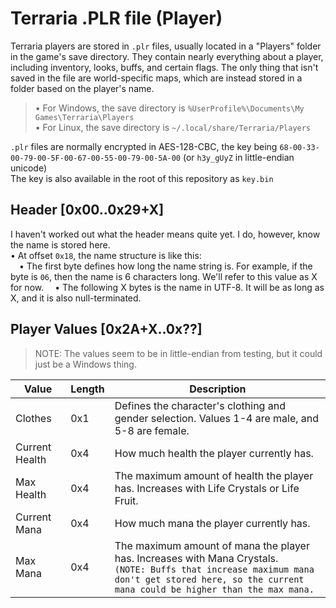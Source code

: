 # Terraria .PLR file (Player)  
Terraria players are stored in `.plr` files, usually located in a "Players" folder in the game's save directory. They contain nearly everything about a player, including inventory, looks, buffs, and certain flags. The only thing that isn't saved in the file are world-specific maps, which are instead stored in a folder based on the player's name.
> • For Windows, the save directory is `%UserProfile%\Documents\My Games\Terraria\Players`  
> • For Linux, the save directory is `~/.local/share/Terraria/Players`  
  
`.plr` files are normally encrypted in AES-128-CBC, the key being `68-00-33-00-79-00-5F-00-67-00-55-00-79-00-5A-00` (or `h3y_gUyZ` in little-endian unicode)  
The key is also available in the root of this repository as `key.bin`

## Header [0x00..0x29+X]
I haven't worked out what the header means quite yet. I do, however, know the name is stored here.  
• At offset `0x18`, the name structure is like this:  
 • The first byte defines how long the name string is. For example, if the byte is `06`, then the name is 6 characters long. We'll refer to this value as X for now.
 • The following X bytes is the name in UTF-8. It will be as long as X, and it is also null-terminated.

## Player Values [0x2A+X..0x??]
> NOTE: The values seem to be in little-endian from testing, but it could just be a Windows thing.  
  
| Value | Length | Description |
| ----- | ------ | ----------- |
| Clothes | 0x1 | Defines the character's clothing and gender selection. Values 1-4 are male, and 5-8 are female. |
| Current Health | 0x4 | How much health the player currently has. |
| Max Health | 0x4 | The maximum amount of health the player has. Increases with Life Crystals or Life Fruit. |
| Current Mana | 0x4 | How much mana the player currently has. |
| Max Mana | 0x4 | The maximum amount of mana the player has. Increases with Mana Crystals.<br/>`(NOTE: Buffs that increase maximum mana don't get stored here, so the current mana could be higher than the max mana.` |
